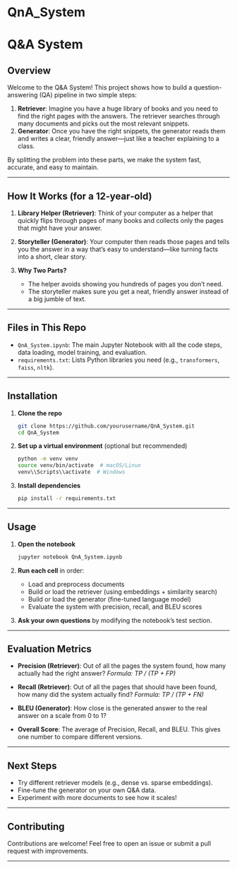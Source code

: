 # QnA_System
# Q\&A System

## Overview

Welcome to the Q\&A System! This project shows how to build a question-answering (QA) pipeline in two simple steps:

1. **Retriever**: Imagine you have a huge library of books and you need to find the right pages with the answers. The retriever searches through many documents and picks out the most relevant snippets.
2. **Generator**: Once you have the right snippets, the generator reads them and writes a clear, friendly answer—just like a teacher explaining to a class.

By splitting the problem into these parts, we make the system fast, accurate, and easy to maintain.

---

## How It Works (for a 12‑year‑old)

1. **Library Helper (Retriever)**: Think of your computer as a helper that quickly flips through pages of many books and collects only the pages that might have your answer.
2. **Storyteller (Generator)**: Your computer then reads those pages and tells you the answer in a way that’s easy to understand—like turning facts into a short, clear story.
3. **Why Two Parts?**

   * The helper avoids showing you hundreds of pages you don’t need.
   * The storyteller makes sure you get a neat, friendly answer instead of a big jumble of text.

---

## Files in This Repo

* `QnA_System.ipynb`: The main Jupyter Notebook with all the code steps, data loading, model training, and evaluation.
* `requirements.txt`: Lists Python libraries you need (e.g., `transformers`, `faiss`, `nltk`).

---

## Installation

1. **Clone the repo**

   ```bash
   git clone https://github.com/yourusername/QnA_System.git
   cd QnA_System
   ```
2. **Set up a virtual environment** (optional but recommended)

   ```bash
   python -m venv venv
   source venv/bin/activate  # macOS/Linux
   venv\\Scripts\\activate  # Windows
   ```
3. **Install dependencies**

   ```bash
   pip install -r requirements.txt
   ```

---

## Usage

1. **Open the notebook**

   ```bash
   jupyter notebook QnA_System.ipynb
   ```

2. **Run each cell** in order:

   * Load and preprocess documents
   * Build or load the retriever (using embeddings + similarity search)
   * Build or load the generator (fine-tuned language model)
   * Evaluate the system with precision, recall, and BLEU scores

3. **Ask your own questions** by modifying the notebook’s test section.

---

## Evaluation Metrics

* **Precision (Retriever)**: Out of all the pages the system found, how many actually had the right answer?
  *Formula: TP / (TP + FP)*

* **Recall (Retriever)**: Out of all the pages that should have been found, how many did the system actually find?
  *Formula: TP / (TP + FN)*

* **BLEU (Generator)**: How close is the generated answer to the real answer on a scale from 0 to 1?

* **Overall Score**: The average of Precision, Recall, and BLEU. This gives one number to compare different versions.

---

## Next Steps

* Try different retriever models (e.g., dense vs. sparse embeddings).
* Fine-tune the generator on your own Q\&A data.
* Experiment with more documents to see how it scales!

---

## Contributing

Contributions are welcome! Feel free to open an issue or submit a pull request with improvements.

---


